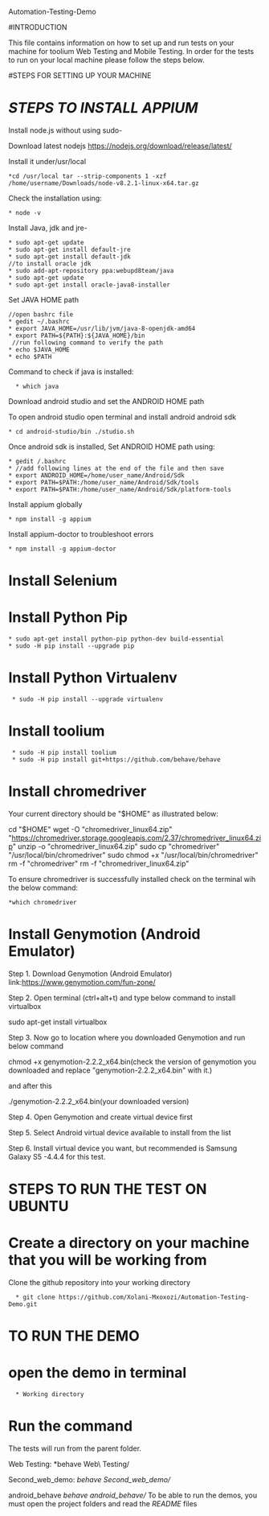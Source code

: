 Automation-Testing-Demo

#INTRODUCTION

This file contains information on how to set up and run tests on your machine
for toolium Web Testing and Mobile Testing.
In order for the tests to run on your local machine please follow the steps below.

#STEPS FOR SETTING UP YOUR MACHINE

*STEPS TO INSTALL APPIUM*
=========================
 Install node.js without using sudo-

Download latest nodejs https://nodejs.org/download/release/latest/

Install it under/usr/local

    *cd /usr/local tar --strip-components 1 -xzf /home/username/Downloads/node-v8.2.1-linux-x64.tar.gz

    
Check the installation using:

    * node -v

Install Java, jdk and jre-

    * sudo apt-get update
    * sudo apt-get install default-jre
    * sudo apt-get install default-jdk
    //to install oracle jdk
    * sudo add-apt-repository ppa:webupd8team/java
    * sudo apt-get update
    * sudo apt-get install oracle-java8-installer

 Set JAVA HOME path
 
    //open bashrc file 
    * gedit ~/.bashrc
    * export JAVA_HOME=/usr/lib/jvm/java-8-openjdk-amd64
    * export PATH=${PATH}:${JAVA_HOME}/bin
     //run following command to verify the path
    * echo $JAVA_HOME
    * echo $PATH
 Command to check if java is installed:

 	  * which java 

 Download android studio and set the ANDROID HOME path
 
 To open android studio open terminal and install android android sdk
 
    * cd android-studio/bin ./studio.sh
   
  Once android sdk is installed, Set ANDROID HOME path using:
     
    * gedit /.bashrc
    * //add following lines at the end of the file and then save
    * export ANDROID_HOME=/home/user_name/Android/Sdk
    * export PATH=$PATH:/home/user_name/Android/Sdk/tools
    * export PATH=$PATH:/home/user_name/Android/Sdk/platform-tools
  
 Install appium globally
 
    * npm install -g appium
     
 Install appium-doctor to troubleshoot errors
 
    * npm install -g appium-doctor
 

# Install Selenium   

# Install Python Pip


    * sudo apt-get install python-pip python-dev build-essential
    * sudo -H pip install --upgrade pip

# Install Python  Virtualenv

     * sudo -H pip install --upgrade virtualenv

# Install toolium

     * sudo -H pip install toolium
     * sudo -H pip install git+https://github.com/behave/behave


# Install chromedriver 

Your current directory should be "$HOME" as illustrated below:

cd "$HOME"
wget -O "chromedriver_linux64.zip" "https://chromedriver.storage.googleapis.com/2.37/chromedriver_linux64.zip"
unzip -o "chromedriver_linux64.zip"
sudo cp "chromedriver" "/usr/local/bin/chromedriver"
sudo chmod +x "/usr/local/bin/chromedriver"
rm -f "chromedriver"
rm -f "chromedriver_linux64.zip"

To ensure chromedriver is successfully installed check on the terminal wih the below command:

    *which chromedriver


# Install Genymotion (Android Emulator)
   
Step 1. Download Genymotion (Android Emulator) link:https://www.genymotion.com/fun-zone/

Step 2. Open terminal (ctrl+alt+t) and type below command to install virtualbox 

sudo apt-get install virtualbox

Step 3. Now go to location where you downloaded Genymotion and run below command

chmod +x genymotion-2.2.2_x64.bin(check the version of genymotion you downloaded and replace 
"genymotion-2.2.2_x64.bin" with it.)

and after this

./genymotion-2.2.2_x64.bin(your downloaded version)

Step 4. Open Genymotion and create virtual device first

Step 5. Select Android virtual device available to install from the list

Step 6. Install virtual device you want, but recommended is Samsung Galaxy S5 -4.4.4 for this test.


STEPS TO RUN THE TEST ON UBUNTU
================================

# Create a directory on your machine that you will be working from

Clone the github repository into your working directory

      * git clone https://github.com/Xolani-Mxoxozi/Automation-Testing-Demo.git

TO RUN THE DEMO
================

# open the demo in terminal

      * Working directory

# Run the command

The tests will run from the parent folder.

Web Testing:
      *behave Web\ Testing/

Second_web_demo:
      *behave Second_web_demo/*

android_behave
      *behave android_behave/*
To be able to run the demos, you must open the project folders and read the *README* files 
